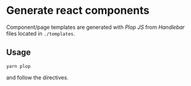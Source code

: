 # Generate react components

Component/page templates are generated with _Plop JS_ from _Handlebar_ files located in `./templates`.

## Usage

```
yarn plop
```

and follow the directives.
